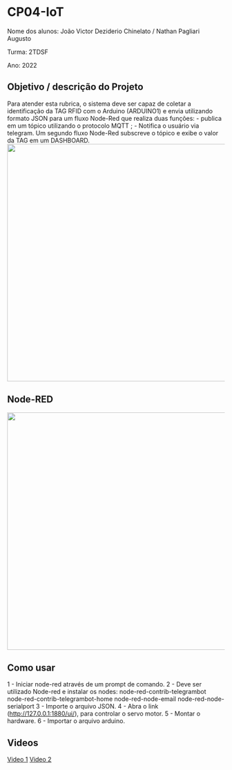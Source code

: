 # CP04-IoT

Nome dos alunos: João Victor Deziderio Chinelato /
                 Nathan Pagliari Augusto

Turma: 2TDSF

Ano: 2022

## Objetivo / descrição do Projeto
Para atender esta rubrica, o sistema deve ser capaz de coletar a identificação da TAG RFID com o Arduino (ARDUINO1) e envia utilizando formato JSON para um fluxo Node-Red que realiza duas funções: - publica em um tópico utilizando o protocolo MQTT ; - Notifica o usuário via telegram. Um segundo fluxo Node-Red subscreve o tópico e exibe o valor da TAG em um DASHBOARD.
<img src="https://user-images.githubusercontent.com/30454929/188241495-cc50dc58-2030-494b-975c-ce88c6d1db50.png" width="550">


## Node-RED

<img src="https://user-images.githubusercontent.com/30454929/188241159-83f01384-144e-4ef7-aee9-90dd0a8c396e.JPG" width="550">


## Como usar 
1 - Iniciar node-red através de um prompt de comando.
2 - Deve ser utilizado Node-red e instalar os nodes:
      node-red-contrib-telegrambot
      node-red-contrib-telegrambot-home
      node-red-node-email
      node-red-node-serialport
3 - Importe o arquivo JSON.
4 - Abra o link (http://127.0.0.1:1880/ui/), para controlar o servo motor.
5 - Montar o hardware.
6 - Importar o arquivo arduino.
  
## Videos  
[Video 1](https://www.youtube.com/shorts/gDbCFbe4WN4)
[Video 2](https://www.youtube.com/watch?v=ypJAlW528sw)
